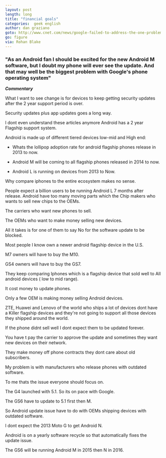 ```yaml
---
layout: post
length: long
title: "financial goals"
categories:  geek english
author: dan graziano
goto: http://www.cnet.com/news/google-failed-to-address-the-one-problem-plaguing-android?ref=speak.junglestar.org
go: figure
via: Rohan Blake
---
```

### "As an Android fan I should be excited for the new Android M software, but I doubt my phone will ever see the update. And that may well be the biggest problem with Google's phone operating system"

**_Commentary_**

<!-- more -->
What I want to see change is for devices to keep getting security updates after the 2 year support period is over.

Security updates plus app updates goes a long way.

I dont even understand these articles anymore Android has a 2 year Flagship support system.

Android is made up of different tiered devices low-mid and High end:

- Whats the lollipop adoption rate for android flagship phones release in 2013 to now.

- Android M will be coming to all flagship phones released in 2014 to now.

- Android L is running on devices from 2013 to Now.

Why compare iphones to the entire ecosystem makes no sense.

People expect a billion users to be running Android L 7 months after release.
Android have too many moving parts which the Chip makers who wants to sell new chips to the OEMs.

The carriers who want new phones to sell.

The OEMs who want to make money selling new devices.

All it takes is for one of them to say No for the software update to be blocked.

Most people I know own a newer android flagship device in the U.S.

M7 owners will have to buy the M10.

GS4 owners will have to buy the GS7.

They keep comparing Iphones which is a flagship device that sold well to All android devices ( low to mid range).

It cost money to update phones.

Only a few OEM is making money selling Android devices.

ZTE, Huawei and Lenovo of the world who ships a lot of devices dont have a Killer flagship devices and they're not going to support all those devices they shipped around the world.

If the phone didnt sell well I dont expect them to be updated forever.

You have t pay the carrier to approve the update and sometimes they want new devices on their network.

They make money off phone contracts they dont care about old subscribers.

My problem is with manufacturers who release phones with outdated software.

To me thats the issue everyone should focus on.

The G4 launched with 5.1. So its on pace with Google.

The GS6 have to update to 5.1 first then M.

So Android update issue have to do with OEMs shipping devices with outdated software.

I dont expect the 2013 Moto G to get Android N.

Android is on a yearly software recycle so that automatically fixes the update issue.

The GS6 will be running Android M in 2015 then N in 2016.
